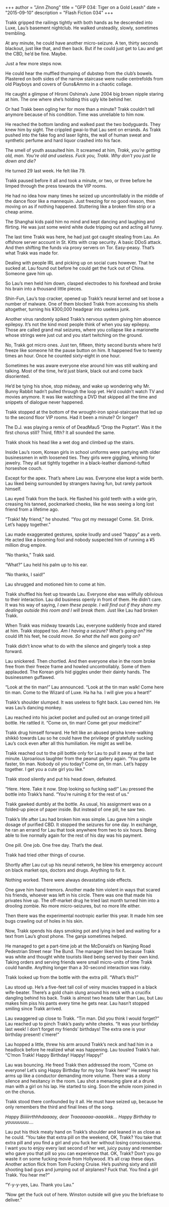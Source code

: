 +++
author = "Jinn Zhong"
title = "GFP 034: Tiger on a Gold Leash"
date = "2015-09-10"
description = "Flash Fiction 034"
+++

Trakk gripped the railings tightly with both hands as he descended into Luxe, Lau’s basement nightclub. He walked unsteadily, slowly, sometimes trembling.

At any minute, he could have another micro-seizure. A ten, thirty seconds blackout, just like that, and then back. But if he could just get to Lau and get the CBD, he’d be fine. Maybe. 

Just a few more steps now. 

He could hear the muffled thumping of dubstep from the club’s bowels. Plastered on both sides of the narrow staircase were nudie centrefolds from old Playboys and covers of Guns&Ammo in a chaotic collage.

He caught a glimpse of Hiromi Oshima’s June 2004 big brown nipple staring at him. The one where she’s holding this ugly kite behind her. 

Or had Trakk been ogling her for more than a minute? Trakk couldn’t tell anymore because of his condition. Time was unreliable to him now.

He reached the bottom landing and walked past the two bodyguards. They knew him by sight. The crippled gwai-lo that Lau sent on errands. As Trakk pushed into the fake fog and laser lights, the wall of human sweat and synthetic perfume and hard liquor crashed into his face.

The smell of youth assaulted him. It screamed at him, _Trakk, you’re getting old, man. You’re old and useless. Fuck you, Trakk. Why don’t you just lie down and die?_

He turned 29 last week. He felt like 79.

Trakk paused before it all and took a minute, or two, or three before he limped through the press towards the VIP rooms. 

He had no idea how many times he seized up uncontrollably in the middle of the dance floor like a mannequin. Just freezing for no good reason, then moving on as if nothing happened. Stuttering like a broken film strip or a cheap anime.

The Shanghai kids paid him no mind and kept dancing and laughing and flirting. He was just some weird white dude tripping out and acting all funny.

The last time Trakk was here, he had just got caught stealing from Lau. An offshore server account in St. Kitts with crap security. A basic DDoS attack. And then shifting the funds via proxy servers on Tor. Easy-peasy. That’s what Trakk was made for.

Dealing with people IRL and picking up on social cues however. That he sucked at. Lau found out before he could get the fuck out of China. Someone gave him up.

So Lau’s men held him down, clasped electrodes to his forehead and broke his brain into a thousand little pieces.

Shin-Fun, Lau’s top cracker, opened up Trakk’s neural kernel and set loose a number of malware. One of them blocked Trakk from accessing his shells altogether, turning his ¥300,000 headgear into useless junk.

Another virus randomly spiked Trakk’s nervous system giving him absence epilepsy. It’s not the kind most people think of when you say epilepsy. Those are called grand mal seizures, where you collapse like a marionette whose strings were just cut and you start twitching on the ground. 

No, Trakk got micro ones. Just ten, fifteen, thirty second bursts where he’d freeze like someone hit the pause button on him. It happened five to twenty times an hour. Once he counted sixty-eight in one hour. 

Sometimes he was aware everyone else around him was still walking and talking. Most of the time, he’d just blank, black out and come back disoriented. 

He’d be tying his shoe, stop midway, and wake up wondering why Mr. Bunny Rabbit hadn’t pulled through the loop yet. He’d couldn’t watch TV and movies anymore. It was like watching a DVD that skipped all the time and snippets of dialogue never happened.

Trakk stopped at the bottom of the wrought-iron spiral-staircase that led up to the second floor VIP rooms. Had it been a minute? Or longer?

The D.J. was playing a remix of of DeadMau5 “Drop the Poptart”. Was it the first chorus still? Third, fifth? It all sounded the same.

Trakk shook his head like a wet dog and climbed up the stairs.

Inside Lau’s room, Korean girls in school uniforms were partying with older businessmen in with loosened ties. They girls were giggling, whining for jewelry. They all sat tightly together in a black-leather diamond-tufted horseshoe couch.

Except for the apex. That’s where Lau was. Everyone else kept a wide berth. Lau liked being surrounded by strangers having fun, but rarely partook himself.

Lau eyed Trakk from the back. He flashed his gold teeth with a wide grin, creasing his tanned, pockmarked cheeks, like he was seeing a long lost friend from a lifetime ago.

“Trakk! My friend,” he shouted. “You got my message! Come. Sit. Drink. Let’s happy together.”

Lau made exaggerated gestures, spoke loudly and used “happy” as a verb. He acted like a booming fool and nobody suspected him of running a ¥5 million drug empire.

“No thanks,” Trakk said.

“What?” Lau held his palm up to his ear.

“No thanks, I said!”

Lau shrugged and motioned him to come at him. 

Trakk shuffled his feet up towards Lau. Everyone else was willfully oblivious to their interaction. Lau did business openly in front of them. He didn’t care. It was his way of saying, _I own these people. I will find out if they share my dealings outside this room and I will break them._ Just like Lau had broken Trakk.

When Trakk was midway towards Lau, everyone suddenly froze and stared at him. Trakk stopped too. _Am I having a seizure? What’s going on?_ He could lift his feet, he could move. _So what the hell was going on?_

Trakk didn’t know what to do with the silence and gingerly took a step forward.

Lau snickered. Then chortled. And then everyone else in the room broke free from their freeze frame and howled uncontrollably. Some of them applauded. The Korean girls hid giggles under their dainty hands. The businessmen guffawed.

“Look at the tin man!” Lau announced. “Look at the tin man walk! Come here tin man. Come to the Wizard of Luxe. Ha ha ha. I will give you a heart!”

Trakk’s shoulder slumped. It was useless to fight back. Lau owned him. He was Lau’s dancing monkey.

Lau reached into his jacket pocket and pulled out an orange tinted pill bottle. He rattled it. “Come on, tin man! Come get your medicine!”

Trakk drug himself forward. He felt like an abused geisha knee-walking shikkō towards Lau so he could have the privilege of gratefully sucking Lau’s cock even after all this humiliation. He might as well be.

Trakk reached out to the pill bottle only for Lau to pull it away at the last minute. Uproarious laughter from the peanut gallery again. “You gotta be faster, tin man. Nobody oil you today? Come on, tin man. Let’s happy together. I get you a cute girl you like.”

Trakk stood silently and put his head down, defeated.

“Here. Here. Take it now. Stop looking so fucking sad!” Lau pressed the bottle into Trakk’s hand. “You’re ruining it for the rest of us.”

Trakk gawked dumbly at the bottle. As usual, his assignment was on a folded-up piece of paper inside. But instead of one pill, he saw two.

Trakk’s life after Lau had broken him was simple. Lau gave him a single dosage of purified CBD. It stopped the seizures for one day. In exchange, he ran an errand for Lau that took anywhere from two to six hours. Being able to live normally again for the rest of his day was his payment.

One pill. One job. One free day. That’s the deal.

Trakk had tried other things of course.

Shortly after Lau cut up his neural network, he blew his emergency account on black market ops, doctors and drugs. Anything to fix it.

Nothing worked. There were always devastating side effects.

One gave him hand tremors. Another made him violent in ways that scared his friends, whoever was left in his circle. There was one that made his privates hive up. The off-market drug he tried last month turned him into a drooling zombie. No more micro-seizures, but no more life either.

Then there was the experimental nootropic earlier this year. It made him see bugs crawling out of holes in his skin.

Now, Trakk spends his days smoking pot and lying in bed and waiting for a text from Lau’s ghost phone. The ganja sometimes helped.

He managed  to get a part-time job at the McDonald’s on Nanjing Road Pedestrian Street near The Bund. The manager liked him because Trakk was white and thought white tourists liked being served by their own kind. Taking orders and serving friends were small micro-units of time Trakk could handle. Anything longer than a 30-second interaction was risky.

Trakk looked up from the bottle with the extra pill. “What’s this?”

Lau stood up. He’s a five-feet tall coil of veiny muscles trapped in a black wife-beater. There’s a gold chain slung around his neck with a crucifix dangling behind his back. Trakk is almost two heads taller than Lau, but Lau makes him piss his pants every time he gets near. Lau hasn’t stopped smiling since Trakk arrived.

Lau swaggered up close to Trakk. “Tin man. Did you think I would forget?” Lau reached up to pinch Trakk’s pasty white cheeks. “It was your birthday last week! I don’t forget my friends’ birthdays! The extra one is your birthday present! c’mere!”

Lau hopped a little, threw his arm around Trakk’s neck and had him in a headlock before he realized what was happening. Lau tousled Trakk’s hair. “C’mon Trakk! Happy Birthday! Happy! Happy!”

Lau was bouncing. He freed Trakk then addressed the room, “Come on everyone! Let’s sing Happy Birthday for my boy Trakk here!” He swept his arms up like a conductor demanding more volume. There was a stony silence and hesitancy in the room. Lau shot a menacing glare at a drunk man with a girl on his lap. He started to sing. Soon the whole room joined in on the chorus.

Trakk stood there confounded by it all. He must have seized up, because he only remembers the third and final lines of the song.

_Happy Biiiiirrthhhdaaaay, dear Traaaaaaa-aaaakkk… Happy Birthday to youuuuuuu…._

Lau put his thick meaty hand on Trakk’s shoulder and leaned in as close as he could. “You take that extra pill on the weekend, OK, Trakk? You take that extra pill and you find a girl and you fuck her without losing consciousness. I want you to enjoy every last second of her wet, juicy pussy and remember who gave you that pill so you can experience that. OK, Trakk? Don’t you go waste it on some fucking movie from Hollywood. It’s all crap these days. Another action flick from Tom Fucking Cruise. He’s pushing sixty and still shooting bad guys and jumping out of airplanes? Fuck that. You find a girl Trakk. You hear me?”

“Y-y-y-yes, Lau. Thank you Lau.” 

“Now get the fuck out of here. Winston outside will give you the briefcase to deliver.”
